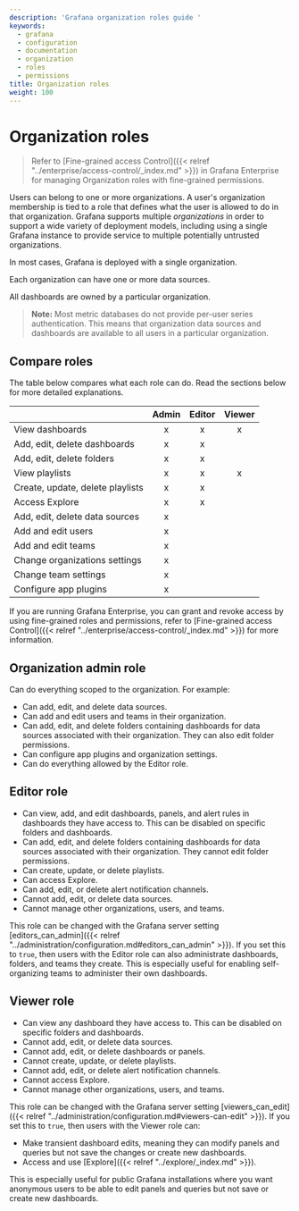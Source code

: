 ```yaml
---
description: 'Grafana organization roles guide '
keywords:
  - grafana
  - configuration
  - documentation
  - organization
  - roles
  - permissions
title: Organization roles
weight: 100
---
```


# Organization roles

> Refer to [Fine-grained access Control]({{< relref "../enterprise/access-control/_index.md" >}}) in Grafana Enterprise for managing Organization roles with fine-grained permissions.

Users can belong to one or more organizations. A user's organization membership is tied to a role that defines what the user is allowed to do in that organization. Grafana supports multiple _organizations_ in order to support a wide variety of deployment models, including using a single Grafana instance to provide service to multiple potentially untrusted organizations.

In most cases, Grafana is deployed with a single organization.

Each organization can have one or more data sources.

All dashboards are owned by a particular organization.

> **Note:** Most metric databases do not provide per-user series authentication. This means that organization data sources and dashboards are available to all users in a particular organization.

## Compare roles

The table below compares what each role can do. Read the sections below for more detailed explanations.

|                                  | Admin | Editor | Viewer |
| :------------------------------- | :---: | :----: | :----: |
| View dashboards                  |   x   |   x    |   x    |
| Add, edit, delete dashboards     |   x   |   x    |        |
| Add, edit, delete folders        |   x   |   x    |        |
| View playlists                   |   x   |   x    |   x    |
| Create, update, delete playlists |   x   |   x    |        |
| Access Explore                   |   x   |   x    |        |
| Add, edit, delete data sources   |   x   |        |        |
| Add and edit users               |   x   |        |        |
| Add and edit teams               |   x   |        |        |
| Change organizations settings    |   x   |        |        |
| Change team settings             |   x   |        |        |
| Configure app plugins            |   x   |        |        |

If you are running Grafana Enterprise, you can grant and revoke access by using fine-grained roles and permissions, refer to [Fine-grained access Control]({{< relref "../enterprise/access-control/_index.md" >}}) for more information.

## Organization admin role

Can do everything scoped to the organization. For example:

- Can add, edit, and delete data sources.
- Can add and edit users and teams in their organization.
- Can add, edit, and delete folders containing dashboards for data sources associated with their organization. They can also edit folder permissions.
- Can configure app plugins and organization settings.
- Can do everything allowed by the Editor role.

## Editor role

- Can view, add, and edit dashboards, panels, and alert rules in dashboards they have access to. This can be disabled on specific folders and dashboards.
- Can add, edit, and delete folders containing dashboards for data sources associated with their organization. They cannot edit folder permissions.
- Can create, update, or delete playlists.
- Can access Explore.
- Can add, edit, or delete alert notification channels.
- Cannot add, edit, or delete data sources.
- Cannot manage other organizations, users, and teams.

This role can be changed with the Grafana server setting [editors_can_admin]({{< relref "../administration/configuration.md#editors_can_admin" >}}). If you set this to `true`, then users with the Editor role can also administrate dashboards, folders, and teams they create. This is especially useful for enabling self-organizing teams to administer their own dashboards.

## Viewer role

- Can view any dashboard they have access to. This can be disabled on specific folders and dashboards.
- Cannot add, edit, or delete data sources.
- Cannot add, edit, or delete dashboards or panels.
- Cannot create, update, or delete playlists.
- Cannot add, edit, or delete alert notification channels.
- Cannot access Explore.
- Cannot manage other organizations, users, and teams.

This role can be changed with the Grafana server setting [viewers_can_edit]({{< relref "../administration/configuration.md#viewers-can-edit" >}}). If you set this to `true`, then users with the Viewer role can:

- Make transient dashboard edits, meaning they can modify panels and queries but not save the changes or create new dashboards.
- Access and use [Explore]({{< relref "../explore/_index.md" >}}).

This is especially useful for public Grafana installations where you want anonymous users to be able to edit panels and queries but not save or create new dashboards.
